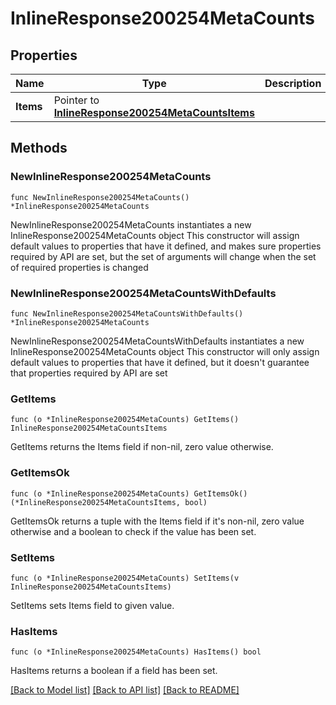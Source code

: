 # InlineResponse200254MetaCounts

## Properties

Name | Type | Description | Notes
------------ | ------------- | ------------- | -------------
**Items** | Pointer to [**InlineResponse200254MetaCountsItems**](InlineResponse200254MetaCountsItems.md) |  | [optional] 

## Methods

### NewInlineResponse200254MetaCounts

`func NewInlineResponse200254MetaCounts() *InlineResponse200254MetaCounts`

NewInlineResponse200254MetaCounts instantiates a new InlineResponse200254MetaCounts object
This constructor will assign default values to properties that have it defined,
and makes sure properties required by API are set, but the set of arguments
will change when the set of required properties is changed

### NewInlineResponse200254MetaCountsWithDefaults

`func NewInlineResponse200254MetaCountsWithDefaults() *InlineResponse200254MetaCounts`

NewInlineResponse200254MetaCountsWithDefaults instantiates a new InlineResponse200254MetaCounts object
This constructor will only assign default values to properties that have it defined,
but it doesn't guarantee that properties required by API are set

### GetItems

`func (o *InlineResponse200254MetaCounts) GetItems() InlineResponse200254MetaCountsItems`

GetItems returns the Items field if non-nil, zero value otherwise.

### GetItemsOk

`func (o *InlineResponse200254MetaCounts) GetItemsOk() (*InlineResponse200254MetaCountsItems, bool)`

GetItemsOk returns a tuple with the Items field if it's non-nil, zero value otherwise
and a boolean to check if the value has been set.

### SetItems

`func (o *InlineResponse200254MetaCounts) SetItems(v InlineResponse200254MetaCountsItems)`

SetItems sets Items field to given value.

### HasItems

`func (o *InlineResponse200254MetaCounts) HasItems() bool`

HasItems returns a boolean if a field has been set.


[[Back to Model list]](../README.md#documentation-for-models) [[Back to API list]](../README.md#documentation-for-api-endpoints) [[Back to README]](../README.md)


